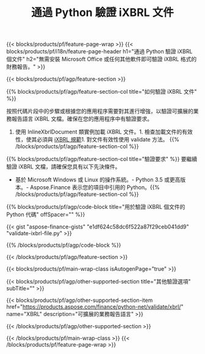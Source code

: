 ﻿---
title: 通過 Python 驗證 iXBRL 文件
description: iXBRL 文件驗證的示例代碼。使用 API 示例代碼驗證基於 Python 的應用程序中的批處理 iXBRL 文件。 
url: /zh-hant/python-net/validate/ixbrl/
family: finance
platformtag: python
feature: validate
informat: iXBRL
outformat: 
otherformats: 
---
{{< blocks/products/pf/feature-page-wrap >}}
{{< blocks/products/pf/i18n/feature-page-header h1="通過 Python 驗證 iXBRL 個文件" h2="無需安裝 Microsoft Office 或任何其他軟件即可驗證 iXBRL 格式的財務報告。" >}}

{{< blocks/products/pf/agp/feature-section >}}

{{% blocks/products/pf/agp/feature-section-col title="如何驗證 iXBRL 文件" %}}

按照代碼片段中的步驟或根據您的應用程序需要對其進行增強，以驗證可擴展的業務報告語言 iXBRL 文檔。確保在您的應用程序中有驗證要求。

1. 使用 InlineXbrlDocument 類實例加載 iXBRL 文件。1. 檢查加載文件的有效性，使其必須與 [iXBRL 規範](http://www.xbrl.org/specification/inlinexbrl-part1/rec-2013-11-18/inlinexbrl-part1-rec-2013-11-18.html)1. 對文件有效性使用 validate 方法。
{{% /blocks/products/pf/agp/feature-section-col %}}

{{% blocks/products/pf/agp/feature-section-col title="驗證要求" %}}
要繼續驗證 iXBRL 文檔，請確保您具有以下先決條件。 
- 基於 Microsoft Windows 或 Linux 的操作系統。- Python 3.5 或更高版本。- Aspose.Finance 表示您的項目中引用的 Python。{{% /blocks/products/pf/agp/feature-section-col %}}

{{% blocks/products/pf/agp/code-block title="用於驗證 iXBRL 個文件的 Python 代碼" offSpacer="" %}}

{{< gist "aspose-finance-gists" "e1df624c58dc6f522a87f29ceb041dd9" "validate-ixbrl-file.py" >}}

{{% /blocks/products/pf/agp/code-block %}}

{{< /blocks/products/pf/agp/feature-section >}}

{{< blocks/products/pf/main-wrap-class isAutogenPage="true" >}}

{{< blocks/products/pf/agp/other-supported-section title="其他驗證選項" subTitle="" >}}

{{< blocks/products/pf/agp/other-supported-section-item href="https://products.aspose.com/finance/python-net/validate/xbrl/" name="XBRL" description="可擴展的業務報告語言" >}}

{{< /blocks/products/pf/agp/other-supported-section >}}

{{< /blocks/products/pf/main-wrap-class >}}
{{< /blocks/products/pf/feature-page-wrap >}}